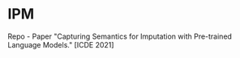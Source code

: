 # IPM
 Repo - Paper "Capturing Semantics for Imputation with Pre-trained Language Models." [ICDE 2021]
